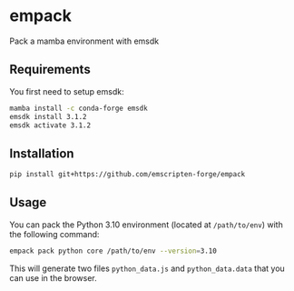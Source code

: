# empack

Pack a mamba environment with emsdk

## Requirements

You first need to setup emsdk:

```bash
mamba install -c conda-forge emsdk
emsdk install 3.1.2
emsdk activate 3.1.2
```

## Installation

```bash
pip install git+https://github.com/emscripten-forge/empack
```

## Usage

You can pack the Python 3.10 environment (located at `/path/to/env`) with the following command:

```bash
empack pack python core /path/to/env --version=3.10
```

This will generate two files `python_data.js` and `python_data.data` that you can use in the browser.
